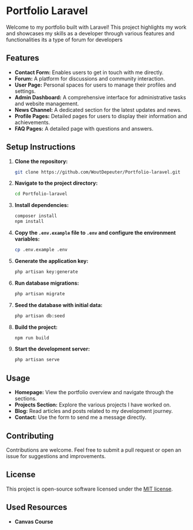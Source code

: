 
# Portfolio Laravel

Welcome to my portfolio built with Laravel! This project highlights my work and showcases my skills as a developer through various features and functionalities its a type of forum for developers

## Features

- **Contact Form:** Enables users to get in touch with me directly.
- **Forum:** A platform for discussions and community interaction.
- **User Page:** Personal spaces for users to manage their profiles and settings.
- **Admin Dashboard:** A comprehensive interface for administrative tasks and website management.
- **News Channel:** A dedicated section for the latest updates and news.
- **Profile Pages:** Detailed pages for users to display their information and achievements.
- **FAQ Pages:** A detailed page with questions and answers.

## Setup Instructions

1. **Clone the repository:**
   ```sh
   git clone https://github.com/WoutDepeuter/Portfolio-laravel.git
   ```

2. **Navigate to the project directory:**
   ```sh
   cd Portfolio-laravel
   ```

3. **Install dependencies:**
   ```sh
   composer install
   npm install
   ```

4. **Copy the `.env.example` file to `.env` and configure the environment variables:**
   ```sh
   cp .env.example .env
   ```

5. **Generate the application key:**
   ```sh
   php artisan key:generate
   ```

6. **Run database migrations:**
   ```sh
   php artisan migrate
   ```

7. **Seed the database with initial data:**
   ```sh
   php artisan db:seed
   ```

8. **Build the project:**
   ```sh
   npm run build
   ```

9. **Start the development server:**
   ```sh
   php artisan serve
   ```

## Usage

- **Homepage:** View the portfolio overview and navigate through the sections.
- **Projects Section:** Explore the various projects I have worked on.
- **Blog:** Read articles and posts related to my development journey.
- **Contact:** Use the form to send me a message directly.

## Contributing

Contributions are welcome. Feel free to submit a pull request or open an issue for suggestions and improvements.

## License

This project is open-source software licensed under the [MIT license](https://opensource.org/licenses/MIT).

## Used Resources

- **Canvas Course**
```
